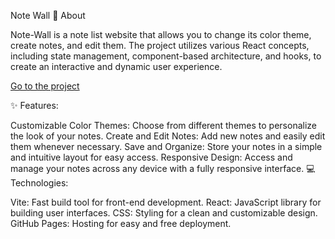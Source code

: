 Note Wall
📝 About

Note-Wall is a note list website that allows you to change its color theme, create notes, and edit them. The project utilizes various React concepts, including state management, component-based architecture, and hooks, to create an interactive and dynamic user experience.

[Go to the project](https://jomath363.github.io/note-wall/)

✨ Features:

Customizable Color Themes: Choose from different themes to personalize the look of your notes.
Create and Edit Notes: Add new notes and easily edit them whenever necessary.
Save and Organize: Store your notes in a simple and intuitive layout for easy access.
Responsive Design: Access and manage your notes across any device with a fully responsive interface.
💻 Technologies:

Vite: Fast build tool for front-end development.
React: JavaScript library for building user interfaces.
CSS: Styling for a clean and customizable design.
GitHub Pages: Hosting for easy and free deployment.

